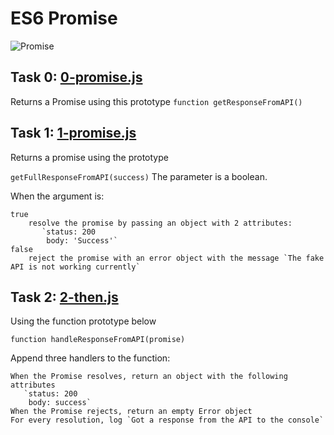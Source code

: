 # ES6 Promise

![Promise ](https://cdn.programiz.com/sites/tutorial2program/files/javascript-promise-chaining.png)

## Task 0: [0-promise.js](https://github.com/JamesRaphaelJRC/alx-backend-javascript/blob/main/0x01-ES6_promise/0-promise.js)
Returns a Promise using this prototype `function getResponseFromAPI()`

## Task 1: [1-promise.js](https://github.com/JamesRaphaelJRC/alx-backend-javascript/blob/main/0x01-ES6_promise/1-promise.js)
Returns a promise using the prototype

`getFullResponseFromAPI(success)` The parameter is a boolean.

When the argument is:

    true
        resolve the promise by passing an object with 2 attributes:
           `status: 200
            body: 'Success'`
    false
        reject the promise with an error object with the message `The fake API is not working currently`


## Task 2: [2-then.js](https://github.com/JamesRaphaelJRC/alx-backend-javascript/blob/main/0x01-ES6_promise/2-then.js)
Using the function prototype below

`function handleResponseFromAPI(promise)`

Append three handlers to the function:

    When the Promise resolves, return an object with the following attributes
       `status: 200
        body: success`
    When the Promise rejects, return an empty Error object
    For every resolution, log `Got a response from the API to the console`
